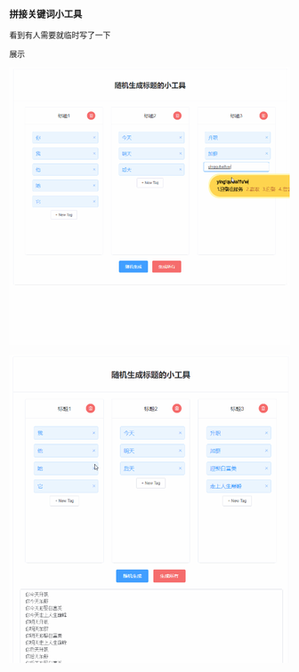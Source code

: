### 拼接关键词小工具	

看到有人需要就临时写了一下

展示

![](https://raw.githubusercontent.com/hollyDysania/title-tool/master/static/145022aec1pz1hx8j1pzoj.gif)

![](https://raw.githubusercontent.com/hollyDysania/title-tool/master/static/145128yq713qq37e65x6mr.gif)
